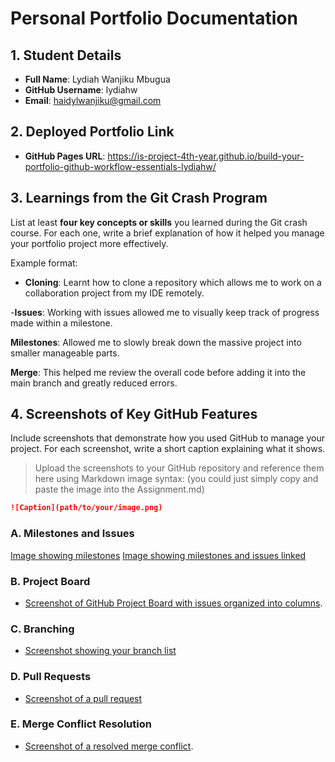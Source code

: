 # Personal Portfolio Documentation

## 1. Student Details

- **Full Name**: Lydiah Wanjiku Mbugua
- **GitHub Username**: lydiahw
- **Email**: haidylwanjiku@gmail.com

## 2. Deployed Portfolio Link

- **GitHub Pages URL**:  https://is-project-4th-year.github.io/build-your-portfolio-github-workflow-essentials-lydiahw/

## 3. Learnings from the Git Crash Program

List at least **four key concepts or skills** you learned during the Git crash course. For each one, write a brief explanation of how it helped you manage your portfolio project more effectively.

Example format:

- **Cloning**: Learnt how to clone a repository which allows me to work on a collaboration project from my IDE remotely.

-**Issues**: Working with issues allowed me to visually keep track of progress made within a milestone.

**Milestones**: Allowed me to slowly break down the massive project into smaller manageable parts.

**Merge**: This helped me review the overall code before adding it into the main branch and greatly reduced errors.

## 4. Screenshots of Key GitHub Features

Include screenshots that demonstrate how you used GitHub to manage your project. For each screenshot, write a short caption explaining what it shows.

> Upload the screenshots to your GitHub repository and reference them here using Markdown image syntax:
> (you could just simply copy and paste the image into the Assignment.md)

```markdown
![Caption](path/to/your/image.png)
```

### A. Milestones and Issues
[Image showing milestones](images/milestones.png)
[Image showing milestones and issues linked](images/Mile-Issues.png)

### B. Project Board

- [Screenshot of  GitHub Project Board with issues organized into columns](images/Project-board.png).

### C. Branching

- [Screenshot showing your branch list](images/branch-list.png)

### D. Pull Requests

- [Screenshot of a pull request](images/pull.png)

### E. Merge Conflict Resolution

- [Screenshot of a resolved merge conflict](images/merge.png).
